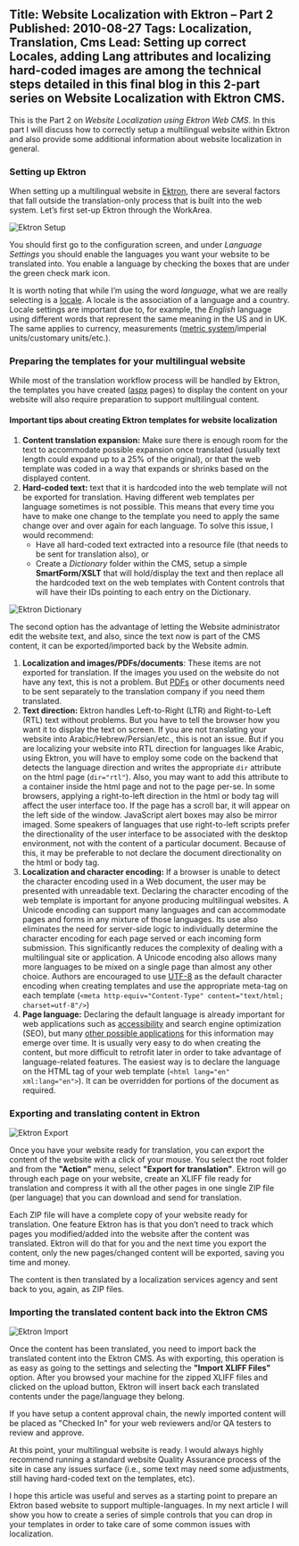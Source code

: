 Title: Website Localization with Ektron – Part 2
Published: 2010-08-27
Tags: Localization, Translation, Cms
Lead: Setting up correct Locales, adding Lang attributes and localizing hard-coded images are among the technical steps detailed in this final blog in this 2-part series on Website Localization with Ektron CMS.
---
This is the Part 2 on *Website Localization using Ektron Web CMS*. In this part I will discuss how to correctly setup a multilingual website within Ektron and also provide some additional information about website localization in general.

### Setting up Ektron

When setting up a multilingual website in [Ektron](http://www.ektron.com/), there are several factors that fall outside the translation-only process that is built into the web system. Let’s first set-up Ektron through the WorkArea.

![Ektron Setup](/assets/images/Ektron-Setup.png)

You should first go to the configuration screen, and under *Language Settings* you should enable the languages you want your website to be translated into. You enable a language by checking the boxes that are under the green check mark icon.

It is worth noting that while I’m using the word *language*, what we are really selecting is a [locale](http://en.wikipedia.org/wiki/Locale). A locale is the association of a language and a country. Locale settings are important due to, for example, the *English* language using different words that represent the same meaning in the US and in UK. The same applies to currency, measurements ([metric system](http://en.wikipedia.org/wiki/Metric_system)/imperial units/customary units/etc.).

### Preparing the templates for your multilingual website

While most of the translation workflow process will be handled by Ektron, the templates you have created ([aspx](http://en.wikipedia.org/wiki/Aspx) pages) to display the content on your website will also require preparation to support multilingual content.

#### Important tips about creating Ektron templates for website localization

1. **Content translation expansion:** Make sure there is enough room for the text to accommodate possible expansion once translated (usually text length could expand up to a 25% of the original), or that the web template was coded in a way that expands or shrinks based on the displayed content.
2. **Hard-coded text:** text that it is hardcoded into the web template will not be exported for translation. Having different web templates per language sometimes is not possible. This means that every time you have to make one change to the template you need to apply the same change over and over again for each language. To solve this issue, I would recommend:
   * Have all hard-coded text extracted into a resource file (that needs to be sent for translation also), or
   * Create a *Dictionary* folder within the CMS, setup a simple **SmartForm/XSLT** that will hold/display the text and then replace all the hardcoded text on the web templates with Content controls that will have their IDs pointing to each entry on the Dictionary.

![Ektron Dictionary](/assets/images/Ektron-Dictionary.png)

The second option has the advantage of letting the Website administrator edit the website text, and also, since the text now is part of the CMS content, it can be exported/imported back by the Website admin.

1. **Localization and images/PDFs/documents**: These items are not exported for translation. If the images you used on the website do not have any text, this is not a problem. But [PDFs](http://en.wikipedia.org/wiki/Pdf) or other documents need to be sent separately to the translation company if you need them translated.
2. **Text direction:** Ektron handles Left-to-Right (LTR) and Right-to-Left (RTL) text without problems. But you have to tell the browser how you want it to display the text on screen. If you are not translating your website into Arabic/Hebrew/Persian/etc., this is not an issue. But if you are localizing your website into RTL direction for languages like Arabic, using Ektron, you will have to employ some code on the backend that detects the language direction and writes the appropriate `dir` attribute on the html page (`dir="rtl"`). Also, you may want to add this attribute to a container inside the html page and not to the page per-se. In some browsers, applying a right-to-left direction in the html or body tag will affect the user interface too. If the page has a scroll bar, it will appear on the left side of the window. JavaScript alert boxes may also be mirror imaged. Some speakers of languages that use right-to-left scripts prefer the directionality of the user interface to be associated with the desktop environment, not with the content of a particular document. Because of this, it may be preferable to not declare the document directionality on the html or body tag.
3. **Localization and character encoding:** If a browser is unable to detect the character encoding used in a Web document, the user may be presented with unreadable text. Declaring the character encoding of the web template is important for anyone producing multilingual websites. A Unicode encoding can support many languages and can accommodate pages and forms in any mixture of those languages. Its use also eliminates the need for server-side logic to individually determine the character encoding for each page served or each incoming form submission. This significantly reduces the complexity of dealing with a multilingual site or application. A Unicode encoding also allows many more languages to be mixed on a single page than almost any other choice. Authors are encouraged to use [UTF-8](http://www.utf8.com/) as the default character encoding when creating templates and use the appropriate meta-tag on each template (`<meta http-equiv="Content-Type" content="text/html; charset=utf-8"/>`)
4. **Page language:** Declaring the default language is already important for web applications such as [accessibility](http://www.w3.org/TR/WCAG10/#gl-abbreviated-and-foreign) and search engine optimization (SEO), but many [other possible applications](http://www.w3.org/International/questions/qa-lang-why) for this information may emerge over time. It is usually very easy to do when creating the content, but more difficult to retrofit later in order to take advantage of language-related features. The easiest way is to declare the language on the HTML tag of your web template (`<html lang="en" xml:lang="en">`). It can be overridden for portions of the document as required.

### Exporting and translating content in Ektron

![Ektron Export](/assets/images/Ektron-Export.png)

Once you have your website ready for translation, you can export the content of the website with a click of your mouse. You select the root folder and from the **"Action"** menu, select **"Export for translation"**. Ektron will go through each page on your website, create an XLIFF file ready for translation and compress it with all the other pages in one single ZIP file (per language) that you can download and send for translation.

Each ZIP file will have a complete copy of your website ready for translation. One feature Ektron has is that you don’t need to track which pages you modified/added into the website after the content was translated. Ektron will do that for you and the next time you export the content, only the new pages/changed content will be exported, saving you time and money.

The content is then translated by a localization services agency and sent back to you, again, as ZIP files.

### Importing the translated content back into the Ektron CMS

![Ektron Import](/assets/images/Ektron-Import.png)

Once the content has been translated, you need to import back the translated content into the Ektron CMS. As with exporting, this operation is as easy as going to the settings and selecting the **"Import XLIFF Files"** option. After you browsed your machine for the zipped XLIFF files and clicked on the upload button, Ektron will insert back each translated contents under the page/language they belong.

If you have setup a content approval chain, the newly imported content will be placed as "Checked In" for your web reviewers and/or QA testers to review and approve.

At this point, your multilingual website is ready. I would always highly recommend running a standard website Quality Assurance process of the site in case any issues surface (i.e., some text may need some adjustments, still having hard-coded text on the templates, etc).

I hope this article was useful and serves as a starting point to prepare an Ektron based website to support multiple-languages. In my next article I will show you how to create a series of simple controls that you can drop in your templates in order to take care of some common issues with localization.

